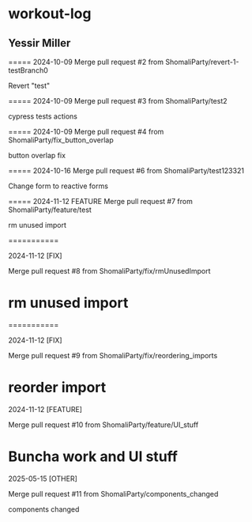 # workout-log
Yessir Miller
---

=====
2024-10-09
Merge pull request #2 from ShomaliParty/revert-1-testBranch0

Revert "test"

=====
2024-10-09
Merge pull request #3 from ShomaliParty/test2

cypress tests actions

=====
2024-10-09
Merge pull request #4 from ShomaliParty/fix_button_overlap

button overlap fix

=====
2024-10-16
Merge pull request #6 from ShomaliParty/test123321

Change form to reactive forms

=====
2024-11-12
FEATURE
Merge pull request #7 from ShomaliParty/feature/test

rm unused import

===========

2024-11-12
[FIX]

Merge pull request #8 from ShomaliParty/fix/rmUnusedImport

rm unused import
===========
===========

2024-11-12
[FIX]

Merge pull request #9 from ShomaliParty/fix/reordering_imports

reorder import
===========

2024-11-12
[FEATURE]

Merge pull request #10 from ShomaliParty/feature/UI_stuff

Buncha work and UI stuff
===========

2025-05-15
[OTHER]

Merge pull request #11 from ShomaliParty/components_changed

components changed
